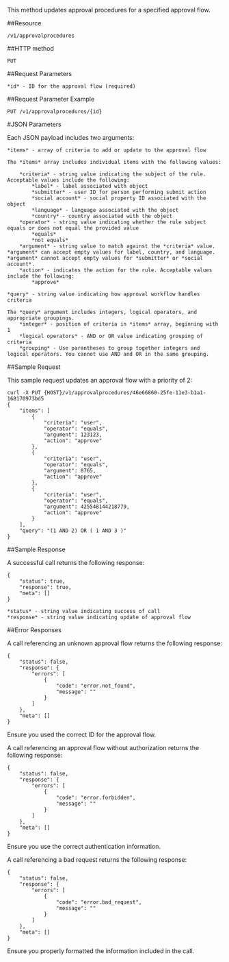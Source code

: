 This method updates approval procedures for a specified approval flow.

##Resource

	/v1/approvalprocedures

##HTTP method

	PUT

##Request Parameters

	*id* - ID for the approval flow (required)

##Request Parameter Example

	PUT	/v1/approvalprocedures/{id}

#JSON Parameters

Each JSON payload includes two arguments:

	*items* - array of criteria to add or update to the approval flow

	The *items* array includes individual items with the following values:

		*criteria* - string value indicating the subject of the rule. Acceptable values include the following:
			*label* - label associated with object
			*submitter* - user ID for person performing submit action 
			*social account* - social property ID associated with the object
			*language* - language associated with the object
			*country* - country associated with the object
		*operator* - string value indicating whether the rule subject equals or does not equal the provided value
			*equals*
			*not equals*
		*argument* - string value to match against the *criteria* value. *argument* can accept empty values for label, country, and language. *argument* cannot accept empty values for *submitter* or *social account*.
		*action* - indicates the action for the rule. Acceptable values include the following:
			*approve*

	*query* - string value indicating how approval workflow handles criteria

	The *query* argument includes integers, logical operators, and appropriate groupings.
		*integer* - position of criteria in *items* array, beginning with 1
		*logical operators* - AND or OR value indicating grouping of criteria
		*grouping* - Use parantheses to group together integers and logical operators. You cannot use AND and OR in the same grouping.

##Sample Request

This sample request updates an approval flow with a priority of 2:
```
curl -X PUT {HOST}/v1/approvalprocedures/46e66860-25fe-11e3-b1a1-168170973bd5
{
    "items": [
        {
            "criteria": "user",
            "operator": "equals",
            "argument": 123123,
            "action": "approve"
        },
        {
            "criteria": "user",
            "operator": "equals",
            "argument": 8765,
            "action": "approve"
        },
        {
            "criteria": "user",
            "operator": "equals",
            "argument": 425548144218779,
            "action": "approve"
        }
    ],
    "query": "(1 AND 2) OR ( 1 AND 3 )"
}
```

##Sample Response

A successful call returns the following response:
```
{
    "status": true,
    "response": true,
    "meta": []
}
```

    *status* - string value indicating success of call
    *response* - string value indicating update of approval flow

##Error Responses

A call referencing an unknown approval flow returns the following response:
```
{
    "status": false,
    "response": {
        "errors": [
            {
                "code": "error.not_found",
                "message": ""
            }
        ]
    },
    "meta": []
}
```

Ensure you used the correct ID for the approval flow.

A call referencing an approval flow without authorization returns the following response:
```
{
    "status": false,
    "response": {
        "errors": [
            {
                "code": "error.forbidden",
                "message": ""
            }
        ]
    },
    "meta": []
}
```

Ensure you use the correct authentication information.

A call referencing a bad request returns the following response:
```
{
    "status": false,
    "response": {
        "errors": [
            {
                "code": "error.bad_request",
                "message": ""
            }
        ]
    },
    "meta": []
}
```

Ensure you properly formatted the information included in the call.